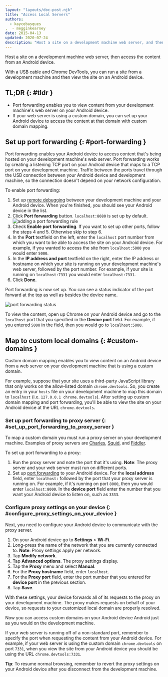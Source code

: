 ```yaml
---
layout: "layouts/doc-post.njk"
title: "Access Local Servers"
authors:
  - kaycebasques
,  - megginkearney
date: 2015-04-13
updated: 2020-07-24
description: "Host a site on a development machine web server, and then access the content from an Android device."
---
```


Host a site on a development machine web server, then access the content from an Android device.

With a USB cable and Chrome DevTools, you can run a site from a development machine and then view
the site on an Android device.

## TL;DR {: #tldr }

- Port forwarding enables you to view content from your development machine's web server on your
  Android device.
- If your web server is using a custom domain, you can set up your Android device to access the
  content at that domain with custom domain mapping.

## Set up port forwarding {: #port-forwarding }

Port forwarding enables your Android device to access content that's being hosted on your
development machine's web server. Port forwarding works by creating a listening TCP port on your
Android device that maps to a TCP port on your development machine. Traffic between the ports travel
through the USB connection between your Android device and development machine, so the connection
doesn't depend on your network configuration.

To enable port forwarding:

1.  Set up [remote debugging][1] between your development machine and your Android device. When
    you're finished, you should see your Android device in the list.
2.  Click **Port forwarding** button. `localhost:8080` is set up by default.
    ![adding a port forwarding rule](/web/tools/chrome-devtools/remote-debugging/imgs/add-rule.png)
3.  Check **Enable port forwarding**. If you want to set up other ports, follow the steps 4 and 5.
    Otherwise skip to step 6.
4.  In the **Port** textfield on the left, enter the `localhost` port number from which you want to
    be able to access the site on your Android device. For example, if you wanted to access the site
    from `localhost:5000` you would enter `5000`.
5.  In the **IP address and port** textfield on the right, enter the IP address or hostname on which
    your site is running on your development machine's web server, followed by the port number. For
    example, if your site is running on `localhost:7331` you would enter `localhost:7331`.
6.  Click **Done**.

Port forwarding is now set up. You can see a status indicator of the port forward at the top as well
as besides the device name.

![port forwarding status](/web/tools/chrome-devtools/remote-debugging/imgs/port-forwarding-status.png)

To view the content, open up Chrome on your Android device and go to the `localhost` port that you
specified in the **Device port** field. For example, if you entered `5000` in the field, then you
would go to `localhost:5000`.

## Map to custom local domains {: #custom-domains }

Custom domain mapping enables you to view content on an Android device from a web server on your
development machine that is using a custom domain.

For example, suppose that your site uses a third-party JavaScript library that only works on the
allow-listed domain `chrome.devtools`. So, you create an entry in your `hosts` file on your
development machine to map this domain to `localhost` (i.e. `127.0.0.1 chrome.devtools`). After
setting up custom domain mapping and port forwarding, you'll be able to view the site on your
Android device at the URL `chrome.devtools`.

### Set up port forwarding to proxy server {: #set_up_port_forwarding_to_proxy_server }

To map a custom domain you must run a proxy server on your development machine. Examples of proxy
servers are [Charles][2], [Squid][3], and [Fiddler][4].

To set up port forwarding to a proxy:

1.  Run the proxy server and note the port that it's using. **Note**: The proxy server and your web
    server must run on different ports.
2.  Set up [port forwarding][5] to your Android device. For the **local address** field, enter
    `localhost:` followed by the port that your proxy server is running on. For example, if it's
    running on port `8000`, then you would enter `localhost:8000`. In the **device port** field
    enter the number that you want your Android device to listen on, such as `3333`.

### Configure proxy settings on your device {: #configure_proxy_settings_on_your_device }

Next, you need to configure your Android device to communicate with the proxy server.

1.  On your Android device go to **Settings** > **Wi-Fi**.
2.  Long-press the name of the network that you are currently connected to. **Note**: Proxy settings
    apply per network.
3.  Tap **Modify network**.
4.  Tap **Advanced options**. The proxy settings display.
5.  Tap the **Proxy** menu and select **Manual**.
6.  For the **Proxy hostname** field, enter `localhost`.
7.  For the **Proxy port** field, enter the port number that you entered for **device port** in the
    previous section.
8.  Tap **Save**.

With these settings, your device forwards all of its requests to the proxy on your development
machine. The proxy makes requests on behalf of your device, so requests to your customized local
domain are properly resolved.

Now you can access custom domains on your Android device Android just as you would on the
development machine.

If your web server is running off of a non-standard port, remember to specify the port when
requesting the content from your Android device. For example, if your web server is using the custom
domain `chrome.devtools` on port `7331`, when you view the site from your Android device you should
be using the URL `chrome.devtools:7331`.

**Tip**: To resume normal browsing, remember to revert the proxy settings on your Android device
after you disconnect from the development machine.

[1]: /web/tools/chrome-devtools/remote-debugging
[2]: http://www.charlesproxy.com/
[3]: http://www.squid-cache.org/
[4]: http://www.telerik.com/fiddler
[5]: #port-forwarding
